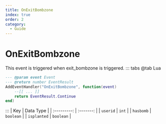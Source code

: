 ```yaml
---
title: OnExitBombzone
index: true
order: 2
category:
  - Guide
---
```


# OnExitBombzone
This event is triggered when exit_bombzone is triggered.
::: tabs
@tab Lua
```lua
--- @param event Event
--- @return number EventResult
AddEventHandler("OnExitBombzone", function(event)
    --[[ ... ]]
    return EventResult.Continue
end)
```

:::
|     Key     | Data Type |
| :---------: | :-------: |
|   `userid`  |   `int`   |
|  `hasbomb`  | `boolean` |
| `isplanted` | `boolean` |